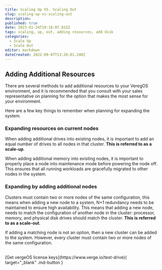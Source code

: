 ```yaml
---
title: Scaling Up VS. Scaling Out
slug: scaling-up-vs-scaling-out
description: 
published: true
date: 2023-01-24T19:16:07.815Z
tags: scaling, up, out, adding resources, add disk
categories:
  - Scale Up
  - Scale Out
editor: markdown
dateCreated: 2022-09-07T13:28:01.240Z
---
```


## Adding Additional Resources

There are several methods to add additional resources to your VeregOS environment, and it is recommended that you consult with your sales representative on planning for the option that makes the most sense for your environment.

Here are a few key things to remember when planning for expanding the system.
<br>

### Expanding resources on current nodes

When adding additional drives into existing nodes, it is important to add an equal number of drives to all nodes in that cluster. **This is referred to as a scale-up**.

When adding additional memory into existing nodes, it is important to properly place a node into maintenance mode before powering the node off. This ensures that all running workloads are gracefully migrated to other nodes in the system.
<br>
### Expanding by adding additional nodes
Clusters must contain two or more nodes of the same configuration, this means when adding a new node to a system, N+1 redundancy needs to be maintained to ensure high availability. This means that adding a new node, needs to match the configuration of another node in the cluster: processor, memory, and physical disk drives should match the cluster. **This is referred to as a scale-out**.

If adding a matching node is not an option, then a new cluster can be added to the system.  However, every cluster must contain two or more nodes of the same configuration.

<br>
[Get vergeOS license keys](https://www.verge.io/test-drive){ target="_blank" .md-button }